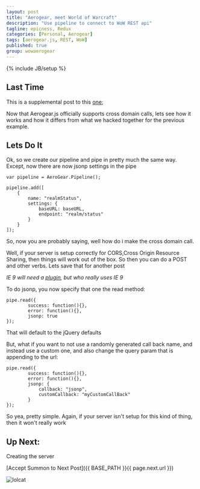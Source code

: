 ```yaml
---
layout: post
title: "Aerogear, meet World of Warcraft"
description: "Use pipeline to connect to WoW REST api"
tagline: epicness, Redux
categories: [Personal, Aerogear]
tags: [aerogear.js, REST, WoW]
published: true
group: wowaerogear
---
```

{% include JB/setup %}

## Last Time

This is a supplemental post to this [one](/Personal/Aerogear/2012/10/10/aerogearwow2/);

Now that Aerogear.js officially supports cross domain calls, lets see how it works and how it differs from what we hacked together for the previous example.

## Lets Do It


Ok, so we create our pipeline and pipe in pretty much the same way.  Except, now there are now jsonp settings in the pipe

    var pipeline = AeroGear.Pipeline();

    pipeline.add([
        {
            name: "realmStatus",
            settings: {
                baseURL: baseURL,
                endpoint: "realm/status"
            }
        }
    ]);


So, now you are probably saying,  well how do i make the cross domain call.

Well, if your server is setup correctly for CORS,Cross Origin Resource Sharing, then things will work out of the box. So then you can do a POST and other verbs.  Lets save that for another post

_IE 9 will need a [plugin](https://github.com/jaubourg/ajaxHooks), but who really uses IE 9_


To do jsonp, you now specify that one the read method:


    pipe.read({
            success: function(){},
            error: function(){},
            jsonp: true
    });

That will default to the jQuery defaults

But, what if you want to not use a randomly generated call back name, and instead use a custom one,  and also change the query param that is appending to the url:

    pipe.read({
            success: function(){},
            error: function(){},
            jsonp: {
                callback: "jsonp",
                customCallback: "myCustomCallBack"
            }
    });



So yea,  pretty simple.  Again, if your server isn't setup for this kind of thing, then it won't really work

## Up Next:

Creating the server

[Accept Summon to Next Post]({{ BASE_PATH }}{{ page.next.url }})

![lolcat](http://iliketowastemytime.com/sites/default/files/funny_cats_lol_cats_sup_bro.jpg)
